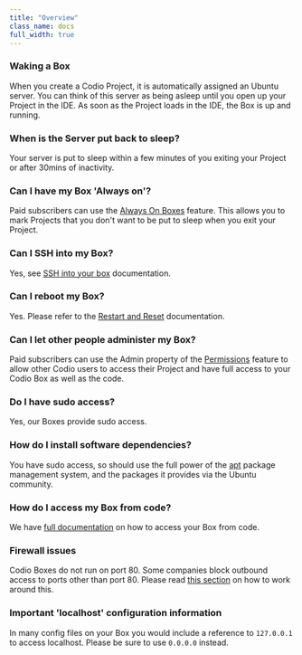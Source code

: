 ```yaml
---
title: "Overview"
class_name: docs
full_width: true
---
```


### Waking a Box
When you create a Codio Project, it is automatically assigned an Ubuntu server. You can think of this server as being asleep until you open up your Project in the IDE. As soon as the Project loads in the IDE, the Box is up and running.

### When is the Server put back to sleep?
Your server is put to sleep within a few minutes of you exiting your Project or after 30mins of inactivity.

### Can I have my Box 'Always on'?
Paid subscribers can use the [Always On Boxes](/docs/ide/boxes/always-on/) feature. This allows you to mark Projects that you don't want to be put to sleep when you exit your Project.

### Can I SSH into my Box?
Yes, see [SSH into your box](/docs/ide/boxes/access/ssh-access/) documentation.

### Can I reboot my Box?
Yes. Please refer to the [Restart and Reset](/docs/ide/boxes/restart-reset/) documentation.

### Can I let other people administer my Box?
Paid subscribers can use the Admin property of the [Permissions](/docs/ide/customization/permissions) feature to allow other Codio users to access their Project and have full access to your Codio Box as well as the code.

### Do I have sudo access?
Yes, our Boxes provide sudo access.

### How do I install software dependencies?
You have sudo access, so should use the full power of the [apt](https://help.ubuntu.com/community/AptGet/Howto) package management system, and the packages it provides via the Ubuntu community.

### How do I access my Box from code?
We have [full documentation](/docs/ide/boxes/ext-access/) on how to access your Box from code.

### Firewall issues
Codio Boxes do not run on port 80. Some companies block outbound access to ports other than port 80. Please read [this section](/docs/ide/boxes/ext-access/) on how to work around this.

### Important 'localhost' configuration information
In many config files on your Box you would include a reference to `127.0.0.1` to access localhost. Please be sure to use `0.0.0.0` instead.
